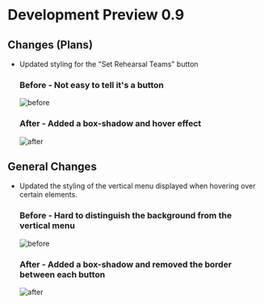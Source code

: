 # Development Preview 0.9

## Changes (Plans)
- Updated styling for the "Set Rehearsal Teams" button

    ### Before - Not easy to tell it's a button
    ![before](https://github.com/jacobmrtn/pco-dark-mode-updates/assets/135056345/6c75a9d3-faa9-4fe2-83e8-506af2bcc32a)
    
    
    ### After - Added a box-shadow and hover effect 
    ![after](https://github.com/jacobmrtn/pco-dark-mode-updates/assets/135056345/b5ebc3a4-395a-40b2-be4d-49570c7fe432)


## General Changes
- Updated the styling of the vertical menu displayed when hovering over certain elements.

    ### Before - Hard to distinguish the background from the vertical menu
    ![before](https://github.com/jacobmrtn/pco-dark-mode-updates/assets/135056345/31f11f29-92a7-47ad-8ec2-a91a7caf5727)
    
    
    ### After - Added a box-shadow and removed the border between each button
    ![after](https://github.com/jacobmrtn/pco-dark-mode-updates/assets/135056345/80f230c5-c6ab-4863-baed-3922e0542f67)
